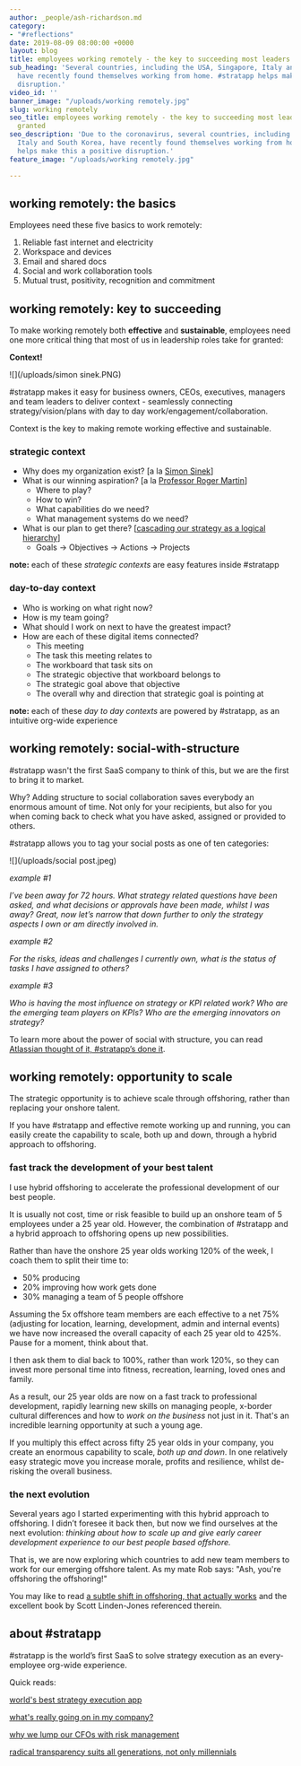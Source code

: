 ```yaml
---
author: _people/ash-richardson.md
category:
- "#reflections"
date: 2019-08-09 08:00:00 +0000
layout: blog
title: employees working remotely - the key to succeeding most leaders take for granted
sub_heading: 'Several countries, including the USA, Singapore, Italy and South Korea,
  have recently found themselves working from home. #stratapp helps make this a positive
  disruption.'
video_id: ''
banner_image: "/uploads/working remotely.jpg"
slug: working remotely
seo_title: employees working remotely - the key to succeeding most leaders take for
  granted
seo_description: 'Due to the coronavirus, several countries, including the USA, Singapore,
  Italy and South Korea, have recently found themselves working from home. #stratapp
  helps make this a positive disruption.'
feature_image: "/uploads/working remotely.jpg"

---
```

## working remotely: the basics

Employees need these five basics to work remotely:

1. Reliable fast internet and electricity
2. Workspace and devices
3. Email and shared docs
4. Social and work collaboration tools
5. Mutual trust, positivity, recognition and commitment

## working remotely: key to succeeding

To make working remotely both **effective** and **sustainable**, employees need one more critical thing that most of us in leadership roles take for granted:

**Context!**

![](/uploads/simon sinek.PNG)

\#stratapp makes it easy for business owners, CEOs, executives, managers and team leaders to deliver context - seamlessly connecting strategy/vision/plans with day to day work/engagement/collaboration.

Context is the key to making remote working effective and sustainable.

### strategic context

* Why does my organization exist? \[a la [Simon Sinek](https://stratapp.ai/how-great-leaders-inspire-action-by-simon-sinek/ "how great leaders inspire action by Simon Sinek")\]
* What is our winning aspiration? \[a la [Professor Roger Martin](https://stratapp.ai/professor-roger-martin-on-what-ceos-should-really-be-doing/ "what CEOs should really be doing by Professor Roger Martin")\]
  * Where to play?
  * How to win?
  * What capabilities do we need?
  * What management systems do we need?
* What is our plan to get there? \[[cascading our strategy as a logical hierarchy](https://stratapp.ai/blog/strategic-planning-software-with-a-strategy-tree-hierarchy/ "strategy tree - 2 tips")\]
  * Goals -> Objectives -> Actions -> Projects

**note:** each of these _strategic contexts_ are easy features inside #stratapp

### day-to-day context

* Who is working on what right now?
* How is my team going?
* What should I work on next to have the greatest impact?
* How are each of these digital items connected?
  * This meeting
  * The task this meeting relates to
  * The workboard that task sits on
  * The strategic objective that workboard belongs to
  * The strategic goal above that objective
  * The overall why and direction that strategic goal is pointing at

**note:** each of these _day to day contexts_ are powered by #stratapp, as an intuitive org-wide experience

## working remotely: social-with-structure

\#stratapp wasn't the first SaaS company to think of this, but we are the first to bring it to market.

Why? Adding structure to social collaboration saves everybody an enormous amount of time. Not only for your recipients, but also for you when coming back to check what you have asked, assigned or provided to others.

\#stratapp allows you to tag your social posts as one of ten categories:

![](/uploads/social post.jpeg)

_example #1_

_I’ve been away for 72 hours. What strategy related questions have been asked, and what decisions or approvals have been made, whilst I was away? Great, now let’s narrow that down further to only the strategy aspects I own or am directly involved in._

_example #2_

_For the risks, ideas and challenges I currently own, what is the status of tasks I have assigned to others?_

_example #3_

_Who is having the most influence on strategy or KPI related work? Who are the emerging team players on KPIs? Who are the emerging innovators on strategy?_

To learn more about the power of social with structure, you can read [Atlassian thought of it, #stratapp’s done it](https://stratapp.ai/blog/atlassian-stride-social-with-structure/ "Atlassian thought of it, #stratapp's done it").

## working remotely: opportunity to scale

The strategic opportunity is to achieve scale through offshoring, rather than replacing your onshore talent.

If you have #stratapp and effective remote working up and running, you can easily create the capability to scale, both up and down, through a hybrid approach to offshoring.

### fast track the development of your best talent

I use hybrid offshoring to accelerate the professional development of our best people.

It is usually not cost, time or risk feasible to build up an onshore team of 5 employees under a 25 year old. However, the combination of #stratapp and a hybrid approach to offshoring opens up new possibilities.

Rather than have the onshore 25 year olds working 120% of the week, I coach them to split their time to:

* 50% producing
* 20% improving how work gets done
* 30% managing a team of 5 people offshore

Assuming the 5x offshore team members are each effective to a net 75% (adjusting for location, learning, development, admin and internal events) we have now increased the overall capacity of each 25 year old to 425%.  Pause for a moment, think about that.

I then ask them to dial back to 100%, rather than work 120%, so they can invest more personal time into fitness, recreation, learning, loved ones and family.

As a result, our 25 year olds are now on a fast track to professional development, rapidly learning new skills on managing people, x-border cultural differences and how to _work on the business_ not just in it.  That's an incredible learning opportunity at such a young age.

If you multiply this effect across fifty 25 year olds in your company, you create an enormous capability to scale, _both up and down_.  In one relatively easy strategic move you increase morale, profits and resilience, whilst de-risking the overall business.

### the next evolution

Several years ago I started experimenting with this hybrid approach to offshoring. I didn’t foresee it back then, but now we find ourselves at the next evolution: _thinking about how to scale up and give early career development experience to our best people based offshore._

That is, we are now exploring which countries to add new team members to work for our emerging offshore talent.  As my mate Rob says: "Ash, you're offshoring the offshoring!"

You may like to read [a subtle shift in offshoring, that actually works](https://stratapp.ai/seamlessly-align-your-onshore-and-offshore-teams/ "a subtle shift in offshoring, that actually works") and the excellent book by Scott Linden-Jones referenced therein.

## about #stratapp

\#stratapp is the world’s first SaaS to solve strategy execution as an every-employee org-wide experience.

Quick reads:

[world's best strategy execution app](https://stratapp.ai/blog/best-strategy-execution-software-app/ "world's best strategy execution app")

[what's really going on in my company?](https://stratapp.ai/blog/what-is-really-going-on-in-my-company/ "what is really going on in my company")

[why we lump our CFOs with risk management](https://stratapp.ai/blog/why-we-lump-our-cfos-with-risk-management/ "why we lump our CFOs with risk management")

[radical transparency suits all generations, not only millennials](https://stratapp.ai/blog/radical-transparency/ "radical transparency by Ray Dalio")